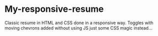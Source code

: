 # My-responsive-resume
Classic resume in HTML and CSS done in a responsive way. Toggles with moving chevrons added without using JS just some CSS magic instead...

